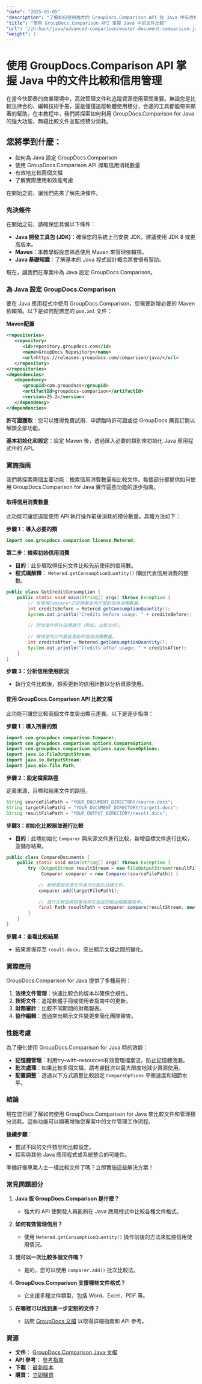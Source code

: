 ```yaml
---
"date": "2025-05-05"
"description": "了解如何使用強大的 GroupDocs.Comparison API 在 Java 中有效地比較文件和管理信用使用。"
"title": "使用 GroupDocs.Comparison API 掌握 Java 中的文件比較"
"url": "/zh-hant/java/advanced-comparison/master-document-comparison-java-groupdocs-api/"
"weight": 1
---
```


# 使用 GroupDocs.Comparison API 掌握 Java 中的文件比較和信用管理

在當今快節奏的商業環境中，高效管理文件和追蹤資源使用至關重要。無論您是比較法律合約、編輯技術手冊，還是僅僅追蹤軟體使用積分，合適的工具都能帶來顯著的幫助。在本教程中，我們將探索如何利用 GroupDocs.Comparison for Java 的強大功能，無縫比較文件並監控積分消耗。

## 您將學到什麼：
- 如何為 Java 設定 GroupDocs.Comparison
- 使用 GroupDocs.Comparison API 擷取信用消耗數量
- 有效地比較兩個文檔
- 了解實際應用和效能考慮

在開始之前，讓我們先來了解先決條件。

### 先決條件

在開始之前，請確保您具備以下條件：

- **Java 開發工具包 (JDK)**：確保您的系統上已安裝 JDK。建議使用 JDK 8 或更高版本。
- **Maven**：本教學假設您熟悉使用 Maven 來管理依賴項。
- **Java 基礎知識**：了解基本的 Java 程式設計概念將會很有幫助。

現在，讓我們在專案中為 Java 設定 GroupDocs.Comparison。

### 為 Java 設定 GroupDocs.Comparison

要在 Java 應用程式中使用 GroupDocs.Comparison，您需要新增必要的 Maven 依賴項。以下是如何配置您的 `pom.xml` 文件：

**Maven配置**
```xml
<repositories>
   <repository>
      <id>repository.groupdocs.com</id>
      <name>GroupDocs Repository</name>
      <url>https://releases.groupdocs.com/comparison/java/</url>
   </repository>
</repositories>
<dependencies>
   <dependency>
      <groupId>com.groupdocs</groupId>
      <artifactId>groupdocs-comparison</artifactId>
      <version>25.2</version>
   </dependency>
</dependencies>
```

**許可證獲取**：您可以獲得免費試用、申請臨時許可證或從 GroupDocs 購買訂閱以解鎖全部功能。

**基本初始化和設定**：設定 Maven 後，透過匯入必要的類別來初始化 Java 應用程式中的 API。

### 實施指南

我們將探索兩個主要功能：檢索信用消費數量和比較文件。每個部分都提供如何使用 GroupDocs.Comparison for Java 實作這些功能的逐步指南。

#### 取得信用消費數量

此功能可讓您追蹤使用 API 執行操作前後消耗的積分數量。具體方法如下：

**步驟 1：導入必要的類**
```java
import com.groupdocs.comparison.license.Metered;
```

**第二步：檢索初始信用消費**
- **目的**：此步驟取得任何文件比較先前使用的信用數。
- **程式碼解釋**： `Metered.getConsumptionQuantity()` 傳回代表信用消費的整數。

```java
public class GetCreditConsumption {
    public static void main(String[] args) throws Exception {
        // 在使用Comparer之前檢索並列印當前信用消費數量。
        int creditsBefore = Metered.getConsumptionQuantity();
        System.out.println("Credits before usage: " + creditsBefore);
        
        // 附加操作將在這裡進行（例如，比較文件）。
        
        // 取得並列印作業後更新的信用消費數量。
        int creditsAfter = Metered.getConsumptionQuantity();
        System.out.println("Credits after usage: " + creditsAfter);
    }
}
```

**步驟 3：分析信用使用狀況**
- 執行文件比較後，檢索更新的信用計數以分析資源使用。

#### 使用 GroupDocs.Comparison API 比較文檔

此功能可讓您比較兩個文件並突出顯示差異。以下是逐步指南：

**步驟 1：導入所需的類**
```java
import com.groupdocs.comparison.Comparer;
import com.groupdocs.comparison.options.CompareOptions;
import com.groupdocs.comparison.options.save.SaveOptions;
import java.io.FileOutputStream;
import java.io.OutputStream;
import java.nio.file.Path;
```

**步驟 2：設定檔案路徑**

定義來源、目標和結果文件的路徑。

```java
String sourceFilePath = "YOUR_DOCUMENT_DIRECTORY/source.docx";
String targetFilePath1 = "YOUR_DOCUMENT_DIRECTORY/target1.docx";
String resultFilePath = "YOUR_OUTPUT_DIRECTORY/result.docx";
```

**步驟3：初始化比較器並進行比較**
- **目的**：此塊初始化 `Comparer` 與來源文件進行比較，新增目標文件進行比較，並儲存結果。

```java
public class CompareDocuments {
    public static void main(String[] args) throws Exception {
        try (OutputStream resultStream = new FileOutputStream(resultFilePath);
             Comparer comparer = new Comparer(sourceFilePath)) {
            
            // 新增要與來源文件進行比較的目標文件。
            comparer.add(targetFilePath1);
            
            // 進行比較並將結果保存在指定的輸出檔案路徑中。
            final Path resultPath = comparer.compare(resultStream, new SaveOptions(), new CompareOptions());
        }
    }
}
```

**步驟 4：查看比較結果**
- 結果將保存至 `result.docx`，突出顯示文檔之間的變化。

### 實際應用

GroupDocs.Comparison for Java 提供了多種用例：

1. **法律文件管理**：快速比較合約版本以確保合規性。
2. **技術文件**：追蹤軟體手冊或使用者指南中的更新。
3. **財務審計**：比較不同期間的財務報表。
4. **協作編輯**：透過突出顯示文件變更來簡化團隊審查。

### 性能考慮

為了優化使用 GroupDocs.Comparison for Java 時的效能：

- **記憶體管理**：利用try-with-resources有效管理檔案流，防止記憶體洩漏。
- **批次處理**：如果比較多個文檔，請考慮批次以最大限度地減少資源使用。
- **配置調整**：透過以下方式調整比較設定 `CompareOptions` 平衡速度和細節水平。

### 結論

現在您已經了解如何使用 GroupDocs.Comparison for Java 來比較文件和管理積分消耗。這些功能可以顯著增強您專案中的文件管理工作流程。

**後續步驟**：
- 嘗試不同的文件類型和比較設定。
- 探索與其他 Java 應用程式或系統整合的可能性。

準備好像專業人士一樣比較文件了嗎？立即實施這些解決方案！

### 常見問題部分

1. **Java 版 GroupDocs.Comparison 是什麼？**
   - 強大的 API 使開發人員能夠在 Java 應用程式中比較各種文件格式。

2. **如何有效管理信用？**
   - 使用 `Metered.getConsumptionQuantity()` 操作前後的方法來監控信用使用情況。

3. **我可以一次比較多個文件嗎？**
   - 是的，您可以使用 `comparer.add()` 批次比較法。

4. **GroupDocs.Comparison 支援哪些文件格式？**
   - 它支援多種文件類型，包括 Word、Excel、PDF 等。

5. **在哪裡可以找到進一步定制的文件？**
   - 訪問 [GroupDocs 文檔](https://docs.groupdocs.com/comparison/java/) 以取得詳細指南和 API 參考。

### 資源
- **文件**： [GroupDocs.Comparison Java 文檔](https://docs.groupdocs.com/comparison/java/)
- **API 參考**： [參考指南](https://reference.groupdocs.com/comparison/java/)
- **下載**： [最新版本](https://releases.groupdocs.com/comparison/java/)
- **購買**： [立即購買](https://purchase.groupdocs.com/buy)